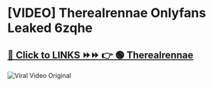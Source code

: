 
 # [VIDEO] Therealrennae Onlyfans Leaked 6zqhe

## <h2><a href="https://clipsfans.com/Therealrennae&ref=git">🔗 Click to LINKS ⏩⏩ 👉 🟢 Therealrennae </a></h2>

<a href="https://clipsfans.com/Therealrennae&ref=git" rel="nofollow" data-target="animated-image.originalLink"><img src="https://i.ibb.co.com/xMMVF88/686577567.gif" alt="Viral Video Original" style="max-width: 100%; display: inline-block;" data-target="animated-image.originalImage"></a>

